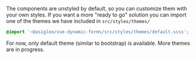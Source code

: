 The components are unstyled by default, so you can customize them with your own styles. If you want a more "ready to go" solution you can import one of the themes we have included in `src/styles/themes/`

```scss
@import '~@asigloo/vue-dynamic-forms/src/styles/themes/default.scss';
```

For now, only default theme (similar to bootstrap) is available. More themes are in progress.
